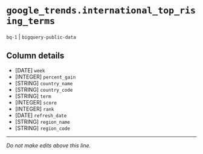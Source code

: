 # `google_trends.international_top_rising_terms`
`bq-1` | `bigquery-public-data`

## Column details
* [DATE]      `week`
* [INTEGER]   `percent_gain`
* [STRING]    `country_name`
* [STRING]    `country_code`
* [STRING]    `term`
* [INTEGER]   `score`
* [INTEGER]   `rank`
* [DATE]      `refresh_date`
* [STRING]    `region_name`
* [STRING]    `region_code`

-------------------------------------------------------------------------------
*Do not make edits above this line.*
